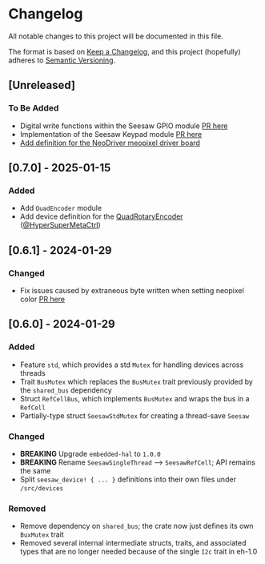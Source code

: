 # Changelog

All notable changes to this project will be documented in this file.

The format is based on [Keep a Changelog](https://keepachangelog.com/en/1.0.0/),
and this project (hopefully) adheres to [Semantic Versioning](https://semver.org/spec/v2.0.0.html).

## [Unreleased]

### To Be Added

- Digital write functions within the Seesaw GPIO module [PR here](https://github.com/alexeden/adafruit-seesaw/pull/8)
- Implementation of the Seesaw Keypad module [PR here](https://github.com/alexeden/adafruit-seesaw/pull/6)
- [Add definition for the NeoDriver meopixel driver board](https://www.adafruit.com/product/5766)

## [0.7.0] - 2025-01-15

### Added

- Add `QuadEncoder` module
- Add device definition for the [QuadRotaryEncoder](https://www.adafruit.com/product/5297) ([@HyperSuperMetaCtrl](https://github.com/HyperSuperMetaCtrl))

## [0.6.1] - 2024-01-29

### Changed

- Fix issues caused by extraneous byte written when setting neopixel color [PR here](https://github.com/alexeden/adafruit-seesaw/pull/5)

## [0.6.0] - 2024-01-29

### Added

- Feature `std`, which provides a std `Mutex` for handling devices across threads
- Trait `BusMutex` which replaces the `BusMutex` trait previously provided by the `shared_bus` dependency
- Struct `RefCellBus`, which implements `BusMutex` and wraps the bus in a `RefCell`
- Partially-type struct `SeesawStdMutex` for creating a thread-save `Seesaw`

### Changed

- **BREAKING** Upgrade `embedded-hal` to `1.0.0`
- **BREAKING** Rename `SeesawSingleThread` --> `SeesawRefCell`; API remains the same
- Split `seesaw_device! { ... }` definitions into their own files under `/src/devices`

### Removed

- Remove dependency on `shared_bus`; the crate now just defines its own `BuxMutex` trait
- Removed several internal intermediate structs, traits, and associated types that are no longer needed because of the single `I2c` trait in eh-1.0
